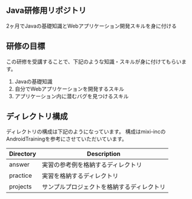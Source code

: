 ## Java研修用リポジトリ
2ヶ月でJavaの基礎知識とWebアプリケーション開発スキルを身に付ける

## 研修の目標
この研修を受講することで、下記のような知識・スキルが身に付けてもらいます。

1. Javaの基礎知識
2. 自分でWebアプリケーションを開発するスキル
3. アプリケーション内に潜むバグを見つけるスキル

## ディレクトリ構成
ディレクトリの構成は下記のようになっています。
構成はmixi-incのAndroidTrainingを参考にさせていただいています。

| Directory | Description |
|-----------|-------------|
|answer| 実習の参考例を格納するディレクトリ|
|practice| 実習を格納するディレクトリ|
|projects| サンプルプロジェクトを格納するディレクトリ|



